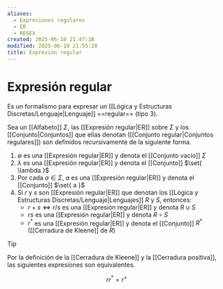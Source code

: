 ```yaml
---
aliases:
  - Expresiones regulares
  - ER
  - REGEX
created: 2025-06-10 21:47:38
modified: 2025-06-10 21:55:28
title: Expresión regular
---
```


# Expresión regular

Es un formalismo para expresar un [[Lógica y Estructuras Discretas/Lenguaje|Lenguaje]] ==regular== (tipo 3).

Sea un [[Alfabeto]] $\Sigma$, las [[Expresión regular|ER]] sobre $\Sigma$ y los [[Conjunto|Conjuntos]] que ellas denotan ([[Conjunto regular|Conjuntos regulares]]) son definidos recursivamente de la siguiente forma.

1. $\emptyset$ es una [[Expresión regular|ER]] y denota el [[Conjunto vacío]] $\Sigma$
2. $\lambda$ es una [[Expresión regular|ER]] y denota el [[Conjunto]] $\set{ \lambda }$
3. Por cada $a \in \Sigma$, $a$ es una [[Expresión regular|ER]] y denota el [[Conjunto]] $\set{ a }$
4. Si $r$ y $s$ son [[Expresión regular|ER]] que denotan los [[Lógica y Estructuras Discretas/Lenguaje|Lenguajes]] $R$ y $S$, entonces:
	- $r + s \Leftrightarrow r / s$ es una [[Expresión regular|ER]] y denota $R \cup S$
	- $rs$ es una [[Expresión regular|ER]] y denota $R \circ S$
	- $r^*$ es una [[Expresión regular|ER]] y denota el [[Conjunto]] $R^*$ ([[Cerradura de Kleene]] de $R$)

> [!tip]
> Por la definición de la [[Cerradura de Kleene]] y la [[Cerradura positiva]], las siguientes expresiones son equivalentes.
>
> $$
> rr^* = r^+
> $$

